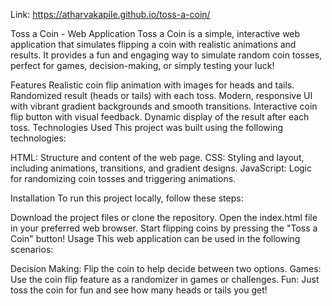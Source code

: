 Link: https://atharvakapile.github.io/toss-a-coin/

Toss a Coin - Web Application
Toss a Coin is a simple, interactive web application that simulates flipping a coin with realistic animations and results. It provides a fun and engaging way to simulate random coin tosses, perfect for games, decision-making, or simply testing your luck!

Features
Realistic coin flip animation with images for heads and tails.
Randomized result (heads or tails) with each toss.
Modern, responsive UI with vibrant gradient backgrounds and smooth transitions.
Interactive coin flip button with visual feedback.
Dynamic display of the result after each toss.
Technologies Used
This project was built using the following technologies:

HTML: Structure and content of the web page.
CSS: Styling and layout, including animations, transitions, and gradient designs.
JavaScript: Logic for randomizing coin tosses and triggering animations.

Installation
To run this project locally, follow these steps:

Download the project files or clone the repository.
Open the index.html file in your preferred web browser.
Start flipping coins by pressing the "Toss a Coin" button!
Usage
This web application can be used in the following scenarios:

Decision Making: Flip the coin to help decide between two options.
Games: Use the coin flip feature as a randomizer in games or challenges.
Fun: Just toss the coin for fun and see how many heads or tails you get!
